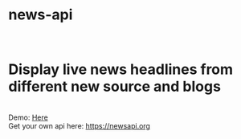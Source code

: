 # news-api
<br>
<h1>Display live news headlines from different new source and blogs</h1>
<br>
Demo: <a href="http://jpdemo.000webhostapp.com/news-api/">Here</a>
<br>
Get your own api here: <a href="https://newsapi.org/">https://newsapi.org</a>